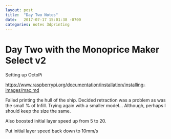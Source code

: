```yaml
---
layout: post
title:  "Day Two Notes"
date:   2017-07-17 15:01:38 -0700
categories: notes 3dprinting
---
```


# Day Two with the Monoprice Maker Select v2

Setting up OctoPi

https://www.raspberrypi.org/documentation/installation/installing-images/mac.md

Failed printing the hull of the ship. Decided retraction was a problem as was the small % of Infill. Trying again with a smaller model... Although, perhaps I should keep the size the same.

Also boosted initial layer speed up from 5 to 20.

Put initial layer speed back down to 10mm/s

